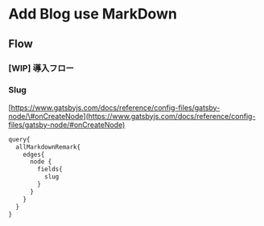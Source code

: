 # Add Blog use MarkDown

## Flow

### \[WIP\] 導入フロー

### Slug

[https://www.gatsbyjs.com/docs/reference/config-files/gatsby-node/\#onCreateNode](https://www.gatsbyjs.com/docs/reference/config-files/gatsby-node/#onCreateNode)

```javascript
query{
  allMarkdownRemark{
    edges{
      node {
        fields{
          slug
        }
      }
    }
  }
}

```

